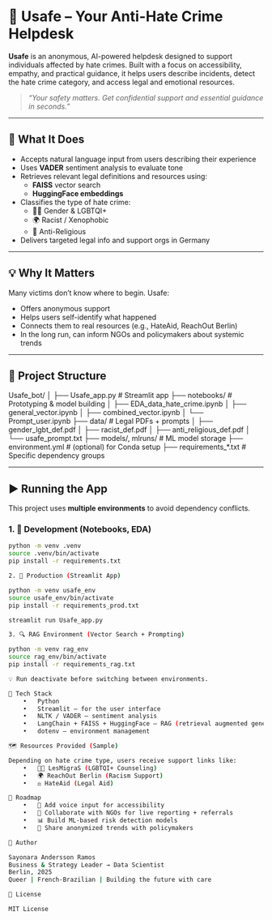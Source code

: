 # 🦺 Usafe – Your Anti-Hate Crime Helpdesk

**Usafe** is an anonymous, AI-powered helpdesk designed to support individuals affected by hate crimes. Built with a focus on accessibility, empathy, and practical guidance, it helps users describe incidents, detect the hate crime category, and access legal and emotional resources.

> _“Your safety matters. Get confidential support and essential guidance in seconds.”_

---

## 📌 What It Does

- Accepts natural language input from users describing their experience
- Uses **VADER** sentiment analysis to evaluate tone
- Retrieves relevant legal definitions and resources using:
  - **FAISS** vector search
  - **HuggingFace embeddings**
- Classifies the type of hate crime:
  - 🏳️‍🌈 Gender & LGBTQI+
  - 🌍 Racist / Xenophobic
  - 🛐 Anti-Religious
- Delivers targeted legal info and support orgs in Germany

---

## 💡 Why It Matters

Many victims don’t know where to begin. Usafe:
- Offers anonymous support
- Helps users self-identify what happened
- Connects them to real resources (e.g., HateAid, ReachOut Berlin)
- In the long run, can inform NGOs and policymakers about systemic trends

---

## 🧱 Project Structure

Usafe_bot/
│
├── Usafe_app.py                # Streamlit app
├── notebooks/                  # Prototyping & model building
│   ├── EDA_data_hate_crime.ipynb
│   ├── general_vector.ipynb
│   ├── combined_vector.ipynb
│   └── Prompt_user.ipynb
├── data/                       # Legal PDFs + prompts
│   ├── gender_lgbt_def.pdf
│   ├── racist_def.pdf
│   ├── anti_religious_def.pdf
│   └── usafe_prompt.txt
├── models/, mlruns/            # ML model storage
├── environment.yml             # (optional) for Conda setup
├── requirements_*.txt          # Specific dependency groups

---

## ▶️ Running the App

This project uses **multiple environments** to avoid dependency conflicts.

### 1. 🔧 Development (Notebooks, EDA)

```bash
python -m venv .venv
source .venv/bin/activate
pip install -r requirements.txt

2. 🚀 Production (Streamlit App)

python -m venv usafe_env
source usafe_env/bin/activate
pip install -r requirements_prod.txt

streamlit run Usafe_app.py

3. 🔍 RAG Environment (Vector Search + Prompting)

python -m venv rag_env
source rag_env/bin/activate
pip install -r requirements_rag.txt

💡 Run deactivate before switching between environments.

🧠 Tech Stack
	•	Python
	•	Streamlit – for the user interface
	•	NLTK / VADER – sentiment analysis
	•	LangChain + FAISS + HuggingFace – RAG (retrieval augmented generation)
	•	dotenv – environment management

🗺️ Resources Provided (Sample)

Depending on hate crime type, users receive support links like:
	•	🏳️‍🌈 LesMigraS (LGBTQI+ Counseling)
	•	🌍 ReachOut Berlin (Racism Support)
	•	⚖️ HateAid (Legal Aid)

🔮 Roadmap
	•	🎤 Add voice input for accessibility
	•	🤝 Collaborate with NGOs for live reporting + referrals
	•	📊 Build ML-based risk detection models
	•	🧾 Share anonymized trends with policymakers

👤 Author

Sayonara Andersson Ramos
Business & Strategy Leader → Data Scientist
Berlin, 2025
Queer | French-Brazilian | Building the future with care

📜 License

MIT License 